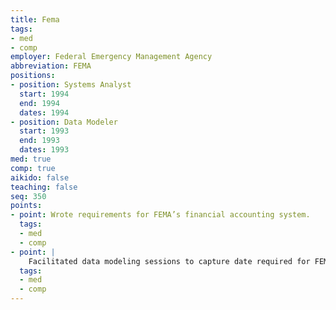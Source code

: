 ```yaml
---
title: Fema
tags:
- med
- comp
employer: Federal Emergency Management Agency
abbreviation: FEMA
positions:
- position: Systems Analyst
  start: 1994
  end: 1994
  dates: 1994
- position: Data Modeler
  start: 1993
  end: 1993
  dates: 1993
med: true
comp: true
aikido: false
teaching: false
seq: 350
points:
- point: Wrote requirements for FEMA’s financial accounting system.
  tags:
  - med
  - comp
- point: |
    Facilitated data modeling sessions to capture date required for FEMA's accounting system.
  tags:
  - med
  - comp
---
```


